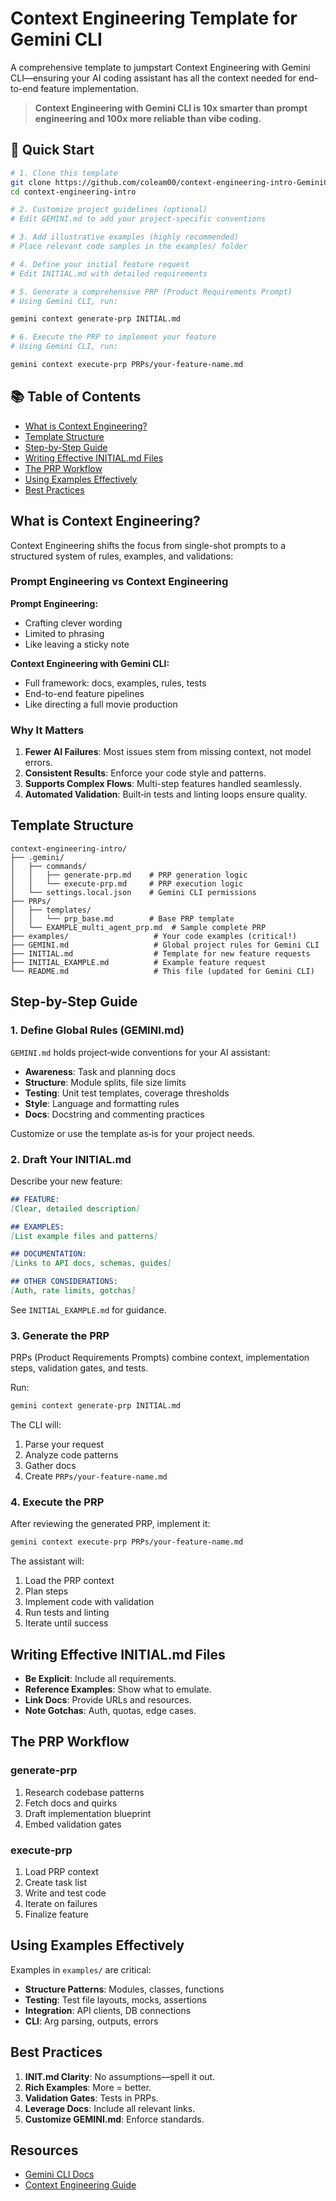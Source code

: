 <!--
  README.md optimized for Gemini CLI usage:
  - Renamed .claude to .gemini
  - Updated CLI commands to use `gemini context` prefix
  - Changed file references from CLAUDE.md to GEMINI.md
  - Adjusted examples and terminology from Claude Code to Gemini CLI
-->

# Context Engineering Template for Gemini CLI

A comprehensive template to jumpstart Context Engineering with Gemini CLI—ensuring your AI coding assistant has all the context needed for end-to-end feature implementation.

> **Context Engineering with Gemini CLI is 10x smarter than prompt engineering and 100x more reliable than vibe coding.**

## 🚀 Quick Start

```bash
# 1. Clone this template
git clone https://github.com/coleam00/context-engineering-intro-GeminiCLI.git
cd context-engineering-intro

# 2. Customize project guidelines (optional)
# Edit GEMINI.md to add your project-specific conventions

# 3. Add illustrative examples (highly recommended)
# Place relevant code samples in the examples/ folder

# 4. Define your initial feature request
# Edit INITIAL.md with detailed requirements

# 5. Generate a comprehensive PRP (Product Requirements Prompt)
# Using Gemini CLI, run:

gemini context generate-prp INITIAL.md

# 6. Execute the PRP to implement your feature
# Using Gemini CLI, run:

gemini context execute-prp PRPs/your-feature-name.md
```  

## 📚 Table of Contents

- [What is Context Engineering?](#what-is-context-engineering)
- [Template Structure](#template-structure)
- [Step-by-Step Guide](#step-by-step-guide)
- [Writing Effective INITIAL.md Files](#writing-effective-initialmd-files)
- [The PRP Workflow](#the-prp-workflow)
- [Using Examples Effectively](#using-examples-effectively)
- [Best Practices](#best-practices)

## What is Context Engineering?

Context Engineering shifts the focus from single-shot prompts to a structured system of rules, examples, and validations:

### Prompt Engineering vs Context Engineering

**Prompt Engineering:**
- Crafting clever wording
- Limited to phrasing
- Like leaving a sticky note

**Context Engineering with Gemini CLI:**
- Full framework: docs, examples, rules, tests
- End-to-end feature pipelines
- Like directing a full movie production

### Why It Matters
1. **Fewer AI Failures**: Most issues stem from missing context, not model errors.
2. **Consistent Results**: Enforce your code style and patterns.
3. **Supports Complex Flows**: Multi-step features handled seamlessly.
4. **Automated Validation**: Built‑in tests and linting loops ensure quality.

## Template Structure

```text
context-engineering-intro/
├── .gemini/
│   ├── commands/
│   │   ├── generate-prp.md    # PRP generation logic
│   │   └── execute-prp.md     # PRP execution logic
│   └── settings.local.json    # Gemini CLI permissions
├── PRPs/
│   ├── templates/
│   │   └── prp_base.md        # Base PRP template
│   └── EXAMPLE_multi_agent_prp.md  # Sample complete PRP
├── examples/                   # Your code examples (critical!)
├── GEMINI.md                   # Global project rules for Gemini CLI
├── INITIAL.md                  # Template for new feature requests
├── INITIAL_EXAMPLE.md          # Example feature request
└── README.md                   # This file (updated for Gemini CLI)
```  

<!-- Updated directory names and filenames to use Gemini CLI conventions -->

## Step-by-Step Guide

### 1. Define Global Rules (GEMINI.md)

`GEMINI.md` holds project‑wide conventions for your AI assistant:

- **Awareness**: Task and planning docs
- **Structure**: Module splits, file size limits
- **Testing**: Unit test templates, coverage thresholds
- **Style**: Language and formatting rules
- **Docs**: Docstring and commenting practices

Customize or use the template as‑is for your project needs.

### 2. Draft Your INITIAL.md

Describe your new feature:

```markdown
## FEATURE:
[Clear, detailed description]

## EXAMPLES:
[List example files and patterns]

## DOCUMENTATION:
[Links to API docs, schemas, guides]

## OTHER CONSIDERATIONS:
[Auth, rate limits, gotchas]
```

See `INITIAL_EXAMPLE.md` for guidance.

### 3. Generate the PRP

PRPs (Product Requirements Prompts) combine context, implementation steps, validation gates, and tests.

Run:
```bash
gemini context generate-prp INITIAL.md
```

The CLI will:
1. Parse your request
2. Analyze code patterns
3. Gather docs
4. Create `PRPs/your-feature-name.md`

### 4. Execute the PRP

After reviewing the generated PRP, implement it:
```bash
gemini context execute-prp PRPs/your-feature-name.md
```

The assistant will:
1. Load the PRP context
2. Plan steps
3. Implement code with validation
4. Run tests and linting
5. Iterate until success

## Writing Effective INITIAL.md Files

- **Be Explicit**: Include all requirements.
- **Reference Examples**: Show what to emulate.
- **Link Docs**: Provide URLs and resources.
- **Note Gotchas**: Auth, quotas, edge cases.

## The PRP Workflow

### generate-prp
1. Research codebase patterns
2. Fetch docs and quirks
3. Draft implementation blueprint
4. Embed validation gates

### execute-prp
1. Load PRP context
2. Create task list
3. Write and test code
4. Iterate on failures
5. Finalize feature

## Using Examples Effectively

Examples in `examples/` are critical:

- **Structure Patterns**: Modules, classes, functions
- **Testing**: Test file layouts, mocks, assertions
- **Integration**: API clients, DB connections
- **CLI**: Arg parsing, outputs, errors

## Best Practices

1. **INIT.md Clarity**: No assumptions—spell it out.
2. **Rich Examples**: More = better.
3. **Validation Gates**: Tests in PRPs.
4. **Leverage Docs**: Include all relevant links.
5. **Customize GEMINI.md**: Enforce standards.

## Resources

- [Gemini CLI Docs](https://developers.google.com/ai/gemini/cli)
- [Context Engineering Guide](https://www.philschmid.de/context-engineering)
